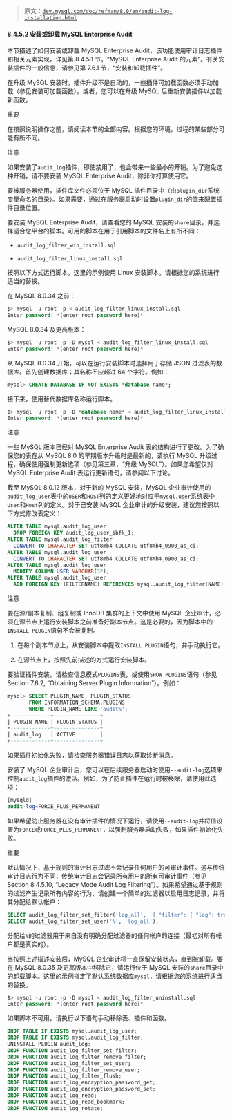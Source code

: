 > 原文：[`dev.mysql.com/doc/refman/8.0/en/audit-log-installation.html`](https://dev.mysql.com/doc/refman/8.0/en/audit-log-installation.html)

#### 8.4.5.2 安装或卸载 MySQL Enterprise Audit

本节描述了如何安装或卸载 MySQL Enterprise Audit，该功能使用审计日志插件和相关元素实现，详见第 8.4.5.1 节，“MySQL Enterprise Audit 的元素”。有关安装插件的一般信息，请参见第 7.6.1 节，“安装和卸载插件”。

在升级 MySQL 安装时，插件升级不是自动的，一些插件可加载函数必须手动加载（参见安装可加载函数）。或者，您可以在升级 MySQL 后重新安装插件以加载新函数。

重要

在按照说明操作之前，请阅读本节的全部内容。根据您的环境，过程的某些部分可能有所不同。

注意

如果安装了`audit_log`插件，即使禁用了，也会带来一些最小的开销。为了避免这种开销，请不要安装 MySQL Enterprise Audit，除非你打算使用它。

要被服务器使用，插件库文件必须位于 MySQL 插件目录中（由`plugin_dir`系统变量命名的目录）。如果需要，通过在服务器启动时设置`plugin_dir`的值来配置插件目录位置。

要安装 MySQL Enterprise Audit，请查看您的 MySQL 安装的`share`目录，并选择适合您平台的脚本。可用的脚本在用于引用脚本的文件名上有所不同：

+   `audit_log_filter_win_install.sql`

+   `audit_log_filter_linux_install.sql`

按照以下方式运行脚本。这里的示例使用 Linux 安装脚本。请根据您的系统进行适当的替换。

在 MySQL 8.0.34 之前：

```sql
$> mysql -u root -p < audit_log_filter_linux_install.sql
Enter password: *(enter root password here)*
```

MySQL 8.0.34 及更高版本：

```sql
$> mysql -u root -p -D mysql < audit_log_filter_linux_install.sql
Enter password: *(enter root password here)*
```

从 MySQL 8.0.34 开始，可以在运行安装脚本时选择用于存储 JSON 过滤表的数据库。首先创建数据库；其名称不应超过 64 个字符。例如：

```sql
mysql> CREATE DATABASE IF NOT EXISTS *database-name*;
```

接下来，使用替代数据库名称运行脚本。

```sql
$> mysql -u root -p -D *database-name* < audit_log_filter_linux_install.sql
Enter password: *(enter root password here)*
```

注意

一些 MySQL 版本已经对 MySQL Enterprise Audit 表的结构进行了更改。为了确保您的表在从 MySQL 8.0 的早期版本升级时是最新的，请执行 MySQL 升级过程，确保使用强制更新选项（参见第三章，“升级 MySQL”）。如果您希望仅对 MySQL Enterprise Audit 表运行更新语句，请参阅以下讨论。

截至 MySQL 8.0.12 版本，对于新的 MySQL 安装，MySQL 企业审计使用的`audit_log_user`表中的`USER`和`HOST`列的定义更好地对应于`mysql.user`系统表中`User`和`Host`列的定义。对于已安装 MySQL 企业审计的升级安装，建议您按照以下方式修改表定义：

```sql
ALTER TABLE mysql.audit_log_user
  DROP FOREIGN KEY audit_log_user_ibfk_1;
ALTER TABLE mysql.audit_log_filter
  CONVERT TO CHARACTER SET utf8mb4 COLLATE utf8mb4_0900_as_ci;
ALTER TABLE mysql.audit_log_user
  CONVERT TO CHARACTER SET utf8mb4 COLLATE utf8mb4_0900_as_ci;
ALTER TABLE mysql.audit_log_user
  MODIFY COLUMN USER VARCHAR(32);
ALTER TABLE mysql.audit_log_user
  ADD FOREIGN KEY (FILTERNAME) REFERENCES mysql.audit_log_filter(NAME);
```

注意

要在源/副本复制、组复制或 InnoDB 集群的上下文中使用 MySQL 企业审计，必须在源节点上运行安装脚本之前准备好副本节点。这是必要的，因为脚本中的`INSTALL PLUGIN`语句不会被复制。

1.  在每个副本节点上，从安装脚本中提取`INSTALL PLUGIN`语句，并手动执行它。

1.  在源节点上，按照先前描述的方式运行安装脚本。

要验证插件安装，请检查信息模式`PLUGINS`表，或使用`SHOW PLUGINS`语句（参见 Section 7.6.2, “Obtaining Server Plugin Information”）。例如：

```sql
mysql> SELECT PLUGIN_NAME, PLUGIN_STATUS
       FROM INFORMATION_SCHEMA.PLUGINS
       WHERE PLUGIN_NAME LIKE 'audit%';
+-------------+---------------+
| PLUGIN_NAME | PLUGIN_STATUS |
+-------------+---------------+
| audit_log   | ACTIVE        |
+-------------+---------------+
```

如果插件初始化失败，请检查服务器错误日志以获取诊断消息。

安装了 MySQL 企业审计后，您可以在后续服务器启动时使用`--audit-log`选项来控制`audit_log`插件的激活。例如，为了防止插件在运行时被移除，请使用此选项：

```sql
[mysqld]
audit-log=FORCE_PLUS_PERMANENT
```

如果希望防止服务器在没有审计插件的情况下运行，请使用`--audit-log`并将值设置为`FORCE`或`FORCE_PLUS_PERMANENT`，以强制服务器启动失败，如果插件初始化失败。

重要

默认情况下，基于规则的审计日志过滤不会记录任何用户的可审计事件。这与传统审计日志行为不同，传统审计日志会记录所有用户的所有可审计事件（参见 Section 8.4.5.10, “Legacy Mode Audit Log Filtering”）。如果希望通过基于规则的过滤产生记录所有内容的行为，请创建一个简单的过滤器以启用日志记录，并将其分配给默认帐户：

```sql
SELECT audit_log_filter_set_filter('log_all', '{ "filter": { "log": true } }');
SELECT audit_log_filter_set_user('%', 'log_all');
```

分配给`%`的过滤器用于来自没有明确分配过滤器的任何帐户的连接（最初对所有帐户都是真实的）。

当按照上述描述安装后，MySQL 企业审计将一直保留安装状态，直到被卸载。要在 MySQL 8.0.35 及更高版本中移除它，请运行位于 MySQL 安装的`share`目录中的卸载脚本。这里的示例指定了默认系统数据库`mysql`，请根据您的系统进行适当的替换。

```sql
$> mysql -u root -p -D mysql < audit_log_filter_uninstall.sql
Enter password: *(enter root password here)*
```

如果脚本不可用，请执行以下语句手动移除表、插件和函数。

```sql
DROP TABLE IF EXISTS mysql.audit_log_user;
DROP TABLE IF EXISTS mysql.audit_log_filter;
UNINSTALL PLUGIN audit_log;
DROP FUNCTION audit_log_filter_set_filter;
DROP FUNCTION audit_log_filter_remove_filter;
DROP FUNCTION audit_log_filter_set_user;
DROP FUNCTION audit_log_filter_remove_user;
DROP FUNCTION audit_log_filter_flush;
DROP FUNCTION audit_log_encryption_password_get;
DROP FUNCTION audit_log_encryption_password_set;
DROP FUNCTION audit_log_read;
DROP FUNCTION audit_log_read_bookmark;
DROP FUNCTION audit_log_rotate;
```
